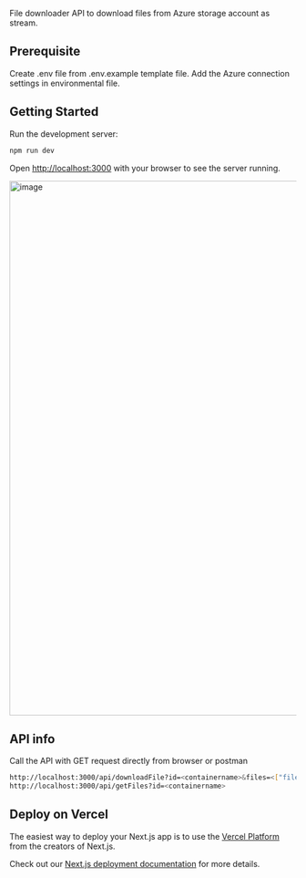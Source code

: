 File downloader API to download files from Azure storage account as stream.

## Prerequisite

Create .env file from .env.example template file.
Add the Azure connection settings in environmental file.

## Getting Started

Run the development server:

```bash
npm run dev
```

Open [http://localhost:3000](http://localhost:3000) with your browser to see the server running.

<img width="938" alt="image" src="https://github.com/vimaltrydig/file-downloader-api/assets/104626021/a6425078-2c3d-4ef3-865a-cb702f16dd7b">

## API info

Call the API with GET request directly from browser or postman

```bash
http://localhost:3000/api/downloadFile?id=<containername>&files=<["file1"]>
http://localhost:3000/api/getFiles?id=<containername>
```

## Deploy on Vercel

The easiest way to deploy your Next.js app is to use the [Vercel Platform](https://vercel.com/new?utm_medium=default-template&filter=next.js&utm_source=create-next-app&utm_campaign=create-next-app-readme) from the creators of Next.js.

Check out our [Next.js deployment documentation](https://nextjs.org/docs/deployment) for more details.
